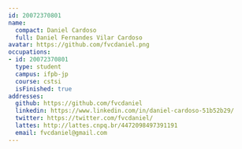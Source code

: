 ```yaml
---
id: 20072370801
name:
  compact: Daniel Cardoso
  full: Daniel Fernandes Vilar Cardoso
avatar: https://github.com/fvcdaniel.png
occupations:
- id: 20072370801
  type: student
  campus: ifpb-jp
  course: cstsi
  isFinished: true
addresses:
  github: https://github.com/fvcdaniel
  linkedin: https://www.linkedin.com/in/daniel-cardoso-51b52b29/
  twitter: https://twitter.com/fvcdaniel/
  lattes: http://lattes.cnpq.br/4472098497391191
  email: fvcdaniel@gmail.com
---
```

